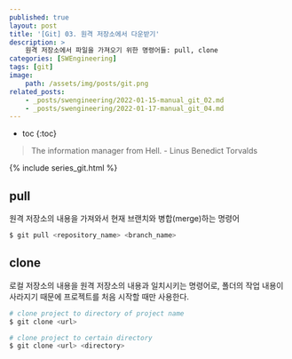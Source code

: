 ```yaml
---
published: true
layout: post
title: '[Git] 03. 원격 저장소에서 다운받기'
description: >
    원격 저장소에서 파일을 가져오기 위한 명령어들: pull, clone
categories: [SWEngineering]
tags: [git]
image:
    path: /assets/img/posts/git.png
related_posts:
    - _posts/swengineering/2022-01-15-manual_git_02.md
    - _posts/swengineering/2022-01-17-manual_git_04.md
---
```

* toc
{:toc}

> The information manager from Hell. - Linus Benedict Torvalds

{% include series_git.html %}

## pull

원격 저장소의 내용을 가져와서 현재 브랜치와 병합(merge)하는 명령어  

```powershell
$ git pull <repository_name> <branch_name>
```

## clone

로컬 저장소의 내용을 원격 저장소의 내용과 일치시키는 명령어로, 폴더의 작업 내용이 사라지기 때문에 프로젝트를 처음 시작할 때만 사용한다.  

```powershell
# clone project to directory of project name
$ git clone <url>

# clone project to certain directory
$ git clone <url> <directory>
```